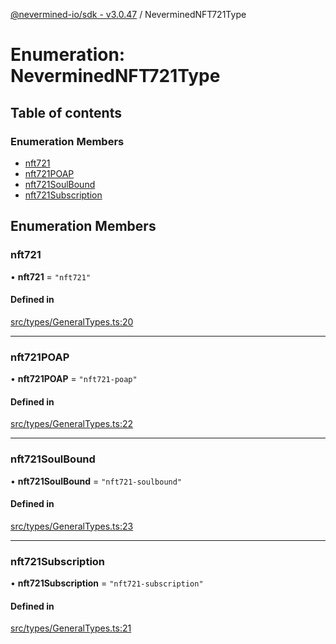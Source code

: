 [@nevermined-io/sdk - v3.0.47](../code-reference.md) / NeverminedNFT721Type

# Enumeration: NeverminedNFT721Type

## Table of contents

### Enumeration Members

- [nft721](NeverminedNFT721Type.md#nft721)
- [nft721POAP](NeverminedNFT721Type.md#nft721poap)
- [nft721SoulBound](NeverminedNFT721Type.md#nft721soulbound)
- [nft721Subscription](NeverminedNFT721Type.md#nft721subscription)

## Enumeration Members

### nft721

• **nft721** = `"nft721"`

#### Defined in

[src/types/GeneralTypes.ts:20](https://github.com/nevermined-io/sdk-js/blob/db42a2a70293f73d5f0e0208dd90541855f3ca93/src/types/GeneralTypes.ts#L20)

---

### nft721POAP

• **nft721POAP** = `"nft721-poap"`

#### Defined in

[src/types/GeneralTypes.ts:22](https://github.com/nevermined-io/sdk-js/blob/db42a2a70293f73d5f0e0208dd90541855f3ca93/src/types/GeneralTypes.ts#L22)

---

### nft721SoulBound

• **nft721SoulBound** = `"nft721-soulbound"`

#### Defined in

[src/types/GeneralTypes.ts:23](https://github.com/nevermined-io/sdk-js/blob/db42a2a70293f73d5f0e0208dd90541855f3ca93/src/types/GeneralTypes.ts#L23)

---

### nft721Subscription

• **nft721Subscription** = `"nft721-subscription"`

#### Defined in

[src/types/GeneralTypes.ts:21](https://github.com/nevermined-io/sdk-js/blob/db42a2a70293f73d5f0e0208dd90541855f3ca93/src/types/GeneralTypes.ts#L21)
